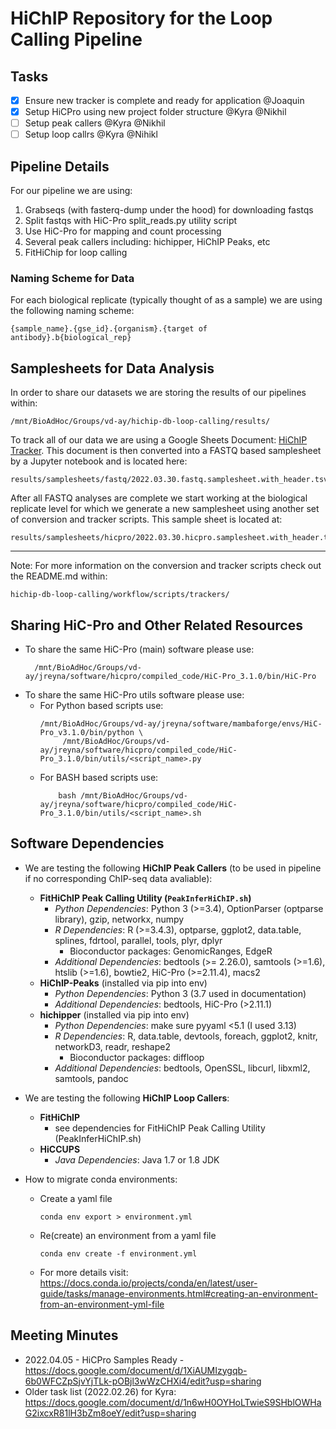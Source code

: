 # HiChIP Repository for the Loop Calling Pipeline

## Tasks 
- [x] Ensure new tracker is complete and ready for application @Joaquin
- [x] Setup HiCPro using new project folder structure @Kyra @Nikhil
- [ ] Setup peak callers @Kyra @Nikhil
- [ ] Setup loop callrs @Kyra @Nihikl

## Pipeline Details 
For our pipeline we are using:
1) Grabseqs (with fasterq-dump under the hood) for downloading fastqs
2) Split fastqs with HiC-Pro split_reads.py utility script
3) Use HiC-Pro for mapping and count processing
4) Several peak callers including: hichipper, HiChIP Peaks, etc
5) FitHiChip for loop calling

### Naming Scheme for Data
For each biological replicate (typically thought of as a sample) we are using the following naming scheme:
```
{sample_name}.{gse_id}.{organism}.{target of antibody}.b{biological_rep}
```

## Samplesheets for Data Analysis
In order to share our datasets we are storing the results of our pipelines within:
```
/mnt/BioAdHoc/Groups/vd-ay/hichip-db-loop-calling/results/
```

To track all of our data we are using a Google Sheets Document: [HiChIP Tracker](https://docs.google.com/spreadsheets/d/1myw--D1_jMa3UFEUPyLy5C3MnbfcJzLIIJEoCS_3X4k/edit?usp=sharing). This document is then converted into a FASTQ based samplesheet by a Jupyter notebook and is located here:
```
results/samplesheets/fastq/2022.03.30.fastq.samplesheet.with_header.tsv
```

After all FASTQ analyses are complete we start working at the biological replicate level for which we generate a new samplesheet using another set of conversion and tracker scripts. This sample sheet is located at:
```
results/samplesheets/hicpro/2022.03.30.hicpro.samplesheet.with_header.tsv
```

***
Note: For more information on the conversion and tracker scripts check out the README.md within:
```
hichip-db-loop-calling/workflow/scripts/trackers/
```
  
## Sharing HiC-Pro and Other Related Resources
- To share the same HiC-Pro (main) software please use:
    ```
      /mnt/BioAdHoc/Groups/vd-ay/jreyna/software/hicpro/compiled_code/HiC-Pro_3.1.0/bin/HiC-Pro
    ```
- To share the same HiC-Pro utils software please use:
  - For Python based scripts use:<br>
    ```
    /mnt/BioAdHoc/Groups/vd-ay/jreyna/software/mambaforge/envs/HiC-Pro_v3.1.0/bin/python \
         /mnt/BioAdHoc/Groups/vd-ay/jreyna/software/hicpro/compiled_code/HiC-Pro_3.1.0/bin/utils/<script_name>.py
    ```
  - For BASH based scripts use:<br>
    ```
        bash /mnt/BioAdHoc/Groups/vd-ay/jreyna/software/hicpro/compiled_code/HiC-Pro_3.1.0/bin/utils/<script_name>.sh
    ```

## Software Dependencies

- We are testing the following **HiChIP Peak Callers** (to be used in pipeline if no corresponding ChIP-seq data avaliable):<br>
    - **FitHiChIP Peak Calling Utility (`PeakInferHiChIP.sh`)**
        - *Python Dependencies*: Python 3 (>=3.4), OptionParser (optparse library), gzip, networkx, numpy
        - *R Dependencies*: R (>=3.4.3), optparse, ggplot2, data.table, splines, fdrtool, parallel, tools, plyr, dplyr
            - Bioconductor packages: GenomicRanges, EdgeR
        - *Additional Dependencies*: bedtools (>= 2.26.0), samtools (>=1.6), htslib (>=1.6), bowtie2, HiC-Pro (>=2.11.4), macs2
    - **HiChIP-Peaks** (installed via pip into env)
        - *Python Dependencies*: Python 3 (3.7 used in documentation)
        - *Additional Dependencies*: bedtools, HiC-Pro (>2.11.1)
    - **hichipper** (installed via pip into env)
        - *Python Dependencies*: make sure pyyaml <5.1 (I used 3.13)
        - *R Dependencies*: R, data.table, devtools, foreach, ggplot2, knitr, networkD3, readr, reshape2
            - Bioconductor packages: diffloop
        - *Additional Dependencies*: bedtools, OpenSSL, libcurl, libxml2, samtools, pandoc
    
- We are testing the following **HiChIP Loop Callers**:
    - **FitHiChIP**
        - see dependencies for  FitHiChIP Peak Calling Utility (PeakInferHiChIP.sh)
    - **HiCCUPS**
        - *Java Dependencies*: Java 1.7 or 1.8 JDK

- How to migrate conda environments:
    - Create a yaml file
      ```
      conda env export > environment.yml
      ```
    - Re(create) an environment from a yaml file
      ```
      conda env create -f environment.yml
      ```
    - For more details visit: https://docs.conda.io/projects/conda/en/latest/user-guide/tasks/manage-environments.html#creating-an-environment-from-an-environment-yml-file


## Meeting Minutes
- 2022.04.05 - HiCPro Samples Ready - https://docs.google.com/document/d/1XiAUMIzygqb-6b0WFCZpSjvYjTLk-pOBjl3wWzCHXi4/edit?usp=sharing
- Older task list (2022.02.26) for Kyra: https://docs.google.com/document/d/1n6wH0OYHoLTwieS9SHblOWHaG2ixcxR81lH3bZm8oeY/edit?usp=sharing
